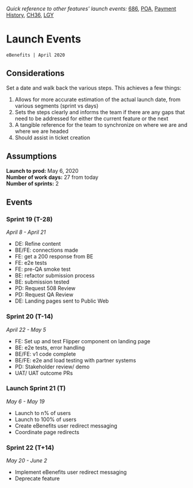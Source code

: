 _Quick reference to other features' launch events:_ [686](https://github.com/department-of-veterans-affairs/va.gov-team/blob/master/teams/vsa/teams/ebenefits/features/view-update-dependents/launch-events.md), [POA](https://#), [Payment History](https://#), [CH36](https://#), [LGY](https://#)  
# Launch Events
`eBenefits | April 2020`
## Considerations
Set a date and walk back the various steps.  This achieves a few things:
1. Allows for more accurate estimation of the actual launch date, from various segments (sprint vs days)
2. Sets the steps clearly and informs the team if there are any gaps that need to be addressed for either the current feature or the next
3. A tangible reference for the team to synchronize on where we are and where we are headed
4. Should assist in ticket creation  
## Assumptions  
**Launch to prod:** May 6, 2020  
**Number of work days:** 27 from today   
**Number of sprints:** 2   
## Events  
### Sprint 19 (T-28)  
_April 8 - April 21_  
- DE: Refine content
- BE/FE: connections made
- FE: get a 200 response from BE
- FE: e2e tests
- FE: pre-QA smoke test
- BE: refactor submission process
- BE: submission tested
- PD: Request 508 Review
- PD: Request QA Review
- DE: Landing pages sent to Public Web

### Sprint 20 (T-14)  
_April 22 - May 5_
- FE: Set up and test Flipper component on landing page
- BE: e2e tests, error handling
- BE/FE: v1 code complete
- BE/FE: e2e and load testing with partner systems
- PD: Stakeholder review/ demo
- UAT/ UAT outcome PRs 

### Launch Sprint 21 (T)
_May 6 - May 19_
- Launch to n% of users
- Launch to 100% of users
- Create eBenefits user redirect messaging  
- Coordinate page redirects

### Sprint 22 (T+14)
_May 20 - June 2_
- Implement eBenefits user redirect messaging 
- Deprecate feature


